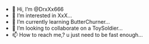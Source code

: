 - 👋 Hi, I’m @DrxXx666
- 👀 I’m interested in XxX...
- 🌱 I’m currently learning ButterChurner...
- 💞️ I’m looking to collaborate on a ToySoldier...
- 📫 How to reach me,? u just need to be fast enough...

<!---
DrxXx666/DrxXx666 is a ✨ special ✨ repository because its `README.md` (this file) appears on your GitHub profile.
You can click the Preview link to take a look at your changes.
--->
